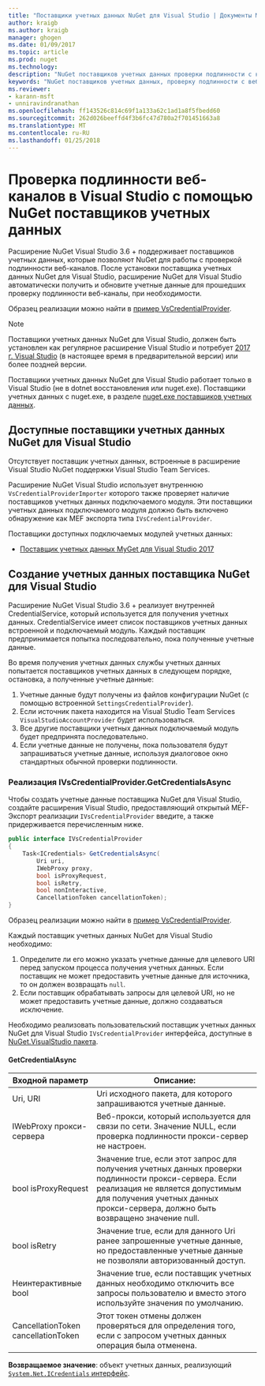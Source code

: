 ```yaml
---
title: "Поставщики учетных данных NuGet для Visual Studio | Документы Microsoft"
author: kraigb
ms.author: kraigb
manager: ghogen
ms.date: 01/09/2017
ms.topic: article
ms.prod: nuget
ms.technology: 
description: "NuGet поставщиков учетных данных проверки подлинности с каналами, реализовав интерфейс IVsCredentialProvider в расширение Visual Studio."
keywords: "NuGet поставщиков учетных данных, проверку подлинности с веб-канала, проверку подлинности с помощью коллекции NuGet расширение visual studio"
ms.reviewer:
- karann-msft
- unniravindranathan
ms.openlocfilehash: ff143526c814c69f1a133a62c1ad1a8f5fbedd60
ms.sourcegitcommit: 262d026beeffd4f3b6fc47d780a2f701451663a8
ms.translationtype: MT
ms.contentlocale: ru-RU
ms.lasthandoff: 01/25/2018
---
```

# <a name="authenticating-feeds-in-visual-studio-with-nuget-credential-providers"></a>Проверка подлинности веб-каналов в Visual Studio с помощью NuGet поставщиков учетных данных

Расширение NuGet Visual Studio 3.6 + поддерживает поставщиков учетных данных, которые позволяют NuGet для работы с проверкой подлинности веб-каналов.
После установки поставщика учетных данных NuGet для Visual Studio, расширение NuGet для Visual Studio автоматически получить и обновите учетные данные для прошедших проверку подлинности веб-каналы, при необходимости.

Образец реализации можно найти в [пример VsCredentialProvider](https://github.com/NuGet/Samples/tree/master/VsCredentialProvider).

> [!Note]
> Поставщики учетных данных NuGet для Visual Studio, должен быть установлен как регулярное расширение Visual Studio и потребует [2017 г. Visual Studio](https://aka.ms/vs/15/preview/vs_enterprise) (в настоящее время в предварительной версии) или более поздней версии.
>
> Поставщики учетных данных NuGet для Visual Studio работает только в Visual Studio (не в dotnet восстановления или nuget.exe). Поставщики учетных данных с nuget.exe, в разделе [nuget.exe поставщиков учетных данных](nuget-exe-Credential-providers.md).

## <a name="available-nuget-credential-providers-for-visual-studio"></a>Доступные поставщики учетных данных NuGet для Visual Studio

Отсутствует поставщик учетных данных, встроенные в расширение Visual Studio NuGet поддержки Visual Studio Team Services.

Расширение NuGet Visual Studio использует внутреннюю `VsCredentialProviderImporter` которого также проверяет наличие поставщиков учетных данных подключаемого модуля. Эти поставщики учетных данных подключаемого модуля должно быть включено обнаружение как MEF экспорта типа `IVsCredentialProvider`.

Поставщики доступных подключаемых модулей учетных данных:

- [Поставщик учетных данных MyGet для Visual Studio 2017](http://docs.myget.org/docs/reference/credential-provider-for-visual-studio)

## <a name="creating-a-nuget-credential-provider-for-visual-studio"></a>Создание учетных данных поставщика NuGet для Visual Studio

Расширение NuGet Visual Studio 3.6 + реализует внутренней CredentialService, который используется для получения учетных данных. CredentialService имеет список поставщиков учетных данных встроенной и подключаемый модуль. Каждый поставщик предпринимается попытка последовательно, пока полученные учетные данные.

Во время получения учетных данных службы учетных данных попытается поставщиков учетных данных в следующем порядке, остановка, а полученные учетные данные:

1. Учетные данные будут получены из файлов конфигурации NuGet (с помощью встроенной `SettingsCredentialProvider`).
1. Если источник пакета находится на Visual Studio Team Services `VisualStudioAccountProvider` будет использоваться.
1. Все другие поставщики учетных данных подключаемый модуль будет предпринята последовательно.
1. Если учетные данные не получены, пока пользователя будут запрашиваться учетные данные, используя диалоговое окно стандартных обычной проверки подлинности.

### <a name="implementing-ivscredentialprovidergetcredentialsasync"></a>Реализация IVsCredentialProvider.GetCredentialsAsync

Чтобы создать учетные данные поставщика NuGet для Visual Studio, создайте расширения Visual Studio, предоставляющий открытый MEF-Экспорт реализации `IVsCredentialProvider` введите, а также придерживается перечисленным ниже.

```cs
public interface IVsCredentialProvider
{
    Task<ICredentials> GetCredentialsAsync(
        Uri uri,
        IWebProxy proxy,
        bool isProxyRequest,
        bool isRetry,
        bool nonInteractive,
        CancellationToken cancellationToken);
}
```

Образец реализации можно найти в [пример VsCredentialProvider](https://github.com/NuGet/Samples/tree/master/VsCredentialProvider).

Каждый поставщик учетных данных NuGet для Visual Studio необходимо:

1. Определите ли его можно указать учетные данные для целевого URI перед запуском процесса получения учетных данных. Если поставщик не может предоставить учетные данные для источника, то он должен возвращать `null`.
1. Если поставщик обрабатывать запросы для целевой URI, но не может предоставить учетные данные, должно создаваться исключение.

Необходимо реализовать пользовательский поставщик учетных данных NuGet для Visual Studio `IVsCredentialProvider` интерфейса, доступные в [NuGet.VisualStudio пакета](https://www.nuget.org/packages/NuGet.VisualStudio/).

#### <a name="getcredentialasync"></a>GetCredentialAsync

| Входной параметр |Описание:|
| ----------------|-----------|
| Uri, URI | Uri исходного пакета, для которого запрашиваются учетные данные.|
| IWebProxy прокси-сервера | Веб-прокси, который используется для связи по сети. Значение NULL, если проверка подлинности прокси-сервер не настроен. |
| bool isProxyRequest | Значение true, если этот запрос для получения учетных данных проверки подлинности прокси-сервера. Если реализация не является допустимым для получения учетных данных прокси-сервера, должно быть возвращено значение null. |
| bool isRetry | Значение true, если для данного Uri ранее запрошенные учетные данные, но предоставленные учетные данные не позволяли авторизованный доступ. |
| Неинтерактивные bool | Значение true, если поставщик учетных данных необходимо отключить все запросы пользователю и вместо этого используйте значения по умолчанию. |
| CancellationToken cancellationToken | Этот токен отмены должен проверяться для определения того, если с запросом учетных данных операция была отменена. |

**Возвращаемое значение**: объект учетных данных, реализующий [ `System.Net.ICredentials` интерфейс](/dotnet/api/system.net.icredentials?view=netstandard-2.0).
